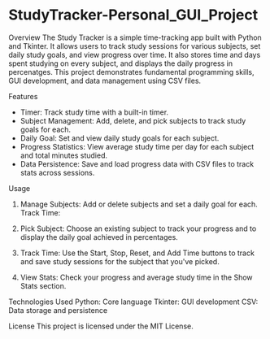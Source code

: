 # StudyTracker-Personal_GUI_Project

Overview
The Study Tracker is a simple time-tracking app built with Python and Tkinter. It allows users to track study sessions for various subjects, set daily study goals, and view progress over time. It also stores time and days spent studying on every subject, and displays the daily progress in percenatges. This project demonstrates fundamental programming skills, GUI development, and data management using CSV files.

Features
  - Timer: Track study time with a built-in timer.
  - Subject Management: Add, delete, and pick subjects to track study goals for each.
  - Daily Goal: Set and view daily study goals for each subject.
  - Progress Statistics: View average study time per day for each subject and total minutes studied.
  - Data Persistence: Save and load progress data with CSV files to track stats across sessions.

Usage

1. Manage Subjects:
Add or delete subjects and set a daily goal for each.
Track Time:

2. Pick Subject:
Choose an existing subject to track your progress and to display the daily goal achieved in percentages.

3. Track Time:
Use the Start, Stop, Reset, and Add Time buttons to track and save study sessions for the subject that you've picked.

4. View Stats:
Check your progress and average study time in the Show Stats section.

Technologies Used
Python: Core language
Tkinter: GUI development
CSV: Data storage and persistence

License
This project is licensed under the MIT License.
